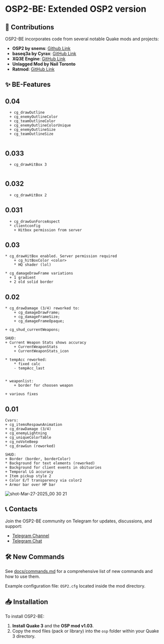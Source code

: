 # OSP2-BE: Extended OSP2 version

## 🔧 Contributions

OSP2-BE incorporates code from several notable Quake mods and projects:
- **OSP2 by snems**: [Github Link](https://github.com/snems/OSP2)
- **baseq3a by Cyrax**: [GitHub Link](https://github.com/ec-/baseq3a)
- **XQ3E Engine**: [GitHub Link](https://github.com/xq3e/engine)
- **Unlagged Mod by Nail Toronto**
- **Ratmod**: [GitHub Link](https://github.com/rdntcntrl/ratoa_gamecode)

## ✨ BE-Features
## 0.04
```
  + cg_drawOutline
  + cg_enemyOutlineColor
  + cg_teamOutlineColor
  + cg_enemyOutlineColorUnique
  + cg_enemyOutlineSize
  + cg_teamOutlineSize
  
```
## 0.033
```
  + cg_drawHitBox 3
  
```
## 0.032
```
  + cg_drawHitBox 2
```
## 0.031
```
  + cg_drawGunForceAspect
  * clientconfig
    + Hitbox permission from server
```
## 0.03
```
* cg_drawHitBox enabled. Server permission required
    + cg_hitBoxColor <color>
    * HQ shader (lol)

* cg_damageDrawFrame variations
  + 1 gradient
  + 2 old solid border
```
## 0.02
```
* cg_drawDamage (3/4) reworked to:
    + cg_damageDrawFrame;
    + cg_damageFrameSize;
    + cg_damageFrameOpaque;

+ cg_shud_currentWeapons;

SHUD:
+ Current Weapon Stats shows accuracy
    + CurrentWeaponStats
    + CurrentWeaponStats_icon

* tempAcc reworked:
    * fixed calc
    - tempAcc_last
    

* weaponlist:
    + border for choosen weapon

+ various fixes
```
## 0.01
```
Cvars:
+ cg_itemsRespawnAnimation
+ cg_drawDamage (3/4)
+ cg_enemyLightning
+ cg_uniqueColorTable
+ cg_noVoteBeep
* cg_drawGun (reworked)

SHUD:
+ Border (border, borderColor)
* Background for text elements (reworked)
+ Background for client events in obituaries
+ Temporal LG accuracy
+ Item pickup style 2
+ Color E/T transparency via color2
+ Armor bar over HP bar
```
![shot-Mar-27-2025_00 30 21](https://github.com/user-attachments/assets/11e8a2cf-8ef6-4984-a427-5af8ac9de650)


## 📞 Contacts

Join the OSP2-BE community on Telegram for updates, discussions, and support:
- [Telegram Channel](https://t.me/q3osp2)
- [Telegram Chat](https://t.me/q3_osp2)

## 🛠 New Commands

See [docs/commands.md](docs/commands.md) for a comprehensive list of new commands and how to use them.

Example configuration file: `OSP2.cfg` located inside the mod directory.

## 📥 Installation

To install OSP2-BE:

1. **Install Quake 3** and the **OSP mod v1.03**.
2. Copy the mod files (pack or library) into the `osp` folder within your Quake 3 directory.
